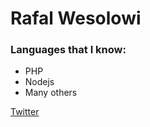 # Rafal Wesolowi
 
### Languages that I know:
- PHP
- Nodejs
- Many others

 [Twitter](https://twitter.com/WesolowskiRafal)
